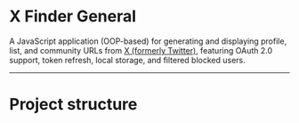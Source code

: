 # X Finder General

A JavaScript application (OOP-based) for generating and displaying profile, list, and community URLs from [X (formerly Twitter)](https://x.com), featuring OAuth 2.0 support, token refresh, local storage, and filtered blocked users.

---

# Project structure

```

```
